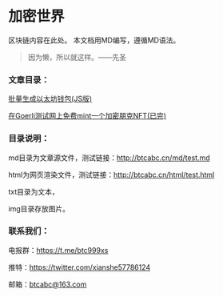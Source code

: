 # 加密世界
区块链内容在此处。
本文档用MD编写，遵循MD语法。

> 因为懒，所以就这样。——先圣

### 文章目录：

[批量生成以太坊钱包(JS版)](http://btcabc.cn/html/2023/3/2.html)

[在Goerli测试网上免费mint一个加密朋克NFT(已完)](http://btcabc.cn/html/2023/3/1.html)

### 目录说明：

md目录为文章源文件，测试链接：http://btcabc.cn/md/test.md

html为网页渲染文件，测试链接：http://btcabc.cn/html/test.html

txt目录为文本，

img目录存放图片。

### 联系我们：

电报群：https://t.me/btc999xs

推特：https://twitter.com/xianshe57786124

邮箱：btcabc@163.com

